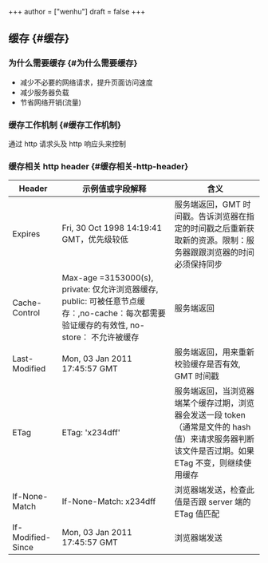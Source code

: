+++
author = ["wenhu"]
draft = false
+++

## 缓存 {#缓存}


### 为什么需要缓存 {#为什么需要缓存}

-   减少不必要的网络请求，提升页面访问速度
-   减少服务器负载
-   节省网络开销(流量)


### 缓存工作机制 {#缓存工作机制}

通过 http 请求头及 http 响应头来控制


### 缓存相关 http header {#缓存相关-http-header}

| Header            | 示例值或字段解释                                                                                   | 含义                                                                              |
|-------------------|--------------------------------------------------------------------------------------------|---------------------------------------------------------------------------------|
| Expires           | Fri, 30 Oct 1998 14:19:41 GMT，优先级较低                                                          | 服务端返回，GMT 时间戳。告诉浏览器在指定的时间戳之后重新获取新的资源。限制：服务器跟跟浏览器的时间必须保持同步 |
| Cache-Control     | Max-age =3153000(s), private: 仅允许浏览器缓存, public: 可被任意节点缓存：,no-cache：每次都需要验证缓存的有效性, no-store： 不允许被缓存 | 服务端返回                                                                        |
| Last-Modified     | Mon, 03 Jan 2011 17:45:57 GMT                                                                      | 服务端返回，用来重新校验缓存是否有效, GMT 时间戳                                  |
| ETag              | ETag: 'x234dff'                                                                                    | 服务端返回，当浏览器端某个缓存过期，浏览器会发送一段 token（通常是文件的 hash 值）来请求服务器判断该文件是否过期。如果 ETag 不变，则继续使用缓存 |
| If-None-Match     | If-None-Match: x234dff                                                                             | 浏览器端发送，检查此值是否跟 server 端的 ETag 值匹配                              |
| If-Modified-Since | Mon, 03 Jan 2011 17:45:57 GMT                                                                      | 浏览器端发送                                                                      |
